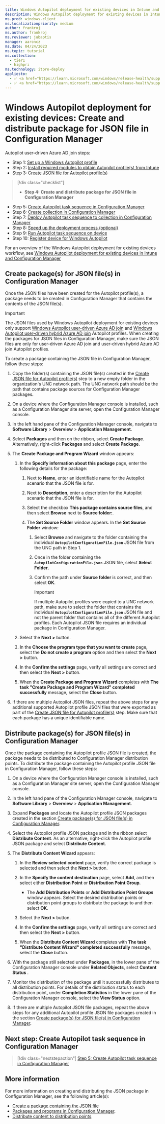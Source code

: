 ```yaml
---
title: Windows Autopilot deployment for existing devices in Intune and Configuration Manager - Step 4 of 10 - Create and distribute package for JSON file in Configuration Manager
description: Windows Autopilot deployment for existing devices in Intune and Configuration Manager - Step 4 of 10 - Create and distribute package for JSON file in Configuration Manager.
ms.prod: windows-client
ms.localizationpriority: medium
author: frankroj
ms.author: frankroj
ms.reviewer: jubaptis
manager: aaroncz
ms.date: 04/24/2023
ms.topic: tutorial
ms.collection: 
  - tier1
  - highpri
ms.technology: itpro-deploy
appliesto:
  - ✅ <a href="https://learn.microsoft.com/windows/release-health/supported-versions-windows-client" target="_blank">Windows 11</a>
  - ✅ <a href="https://learn.microsoft.com/windows/release-health/supported-versions-windows-client" target="_blank">Windows 10</a>
---
```


# Windows Autopilot deployment for existing devices: Create and distribute package for JSON file in Configuration Manager

Autopilot user-driven Azure AD join steps:
- Step 1: [Set up a Windows Autopilot profile](setup-autopilot-profile.md)
- Step 2: [Install required modules to obtain Autopilot profile(s) from Intune](install-modules.md)
- Step 3: [Create JSON file for Autopilot profile(s)](create-json-file.md)
> [!div class="checklist"]
> - **Step 4: Create and distribute package for JSON file in Configuration Manager**
- Step 5: [Create Autopilot task sequence in Configuration Manager](create-autopilot-task-sequence.md)
- Step 6: [Create collection in Configuration Manager](create-collection.md)
- Step 7: [Deploy Autopilot task sequence to collection in Configuration Manager](deploy-autopilot-task-sequence.md)
- Step 8: [Speed up the deployment process (optional)](speed-up-deployment.md)
- Step 9: [Run Autopilot task sequence on device](run-autopilot-task-sequence.md)
- Step 10: [Register device for Windows Autopilot](register-device.md)

For an overview of the Windows Autopilot deployment for existing devices workflow, see [Windows Autopilot deployment for existing devices in Intune and Configuration Manager](existing-devices-workflow.md#workflow)

## Create package(s) for JSON file(s) in Configuration Manager

Once the JSON files have been created for the Autopilot profile(s), a package needs to be created in Configuration Manager that contains the contents of the JSON file(s).

> [!IMPORTANT]
>
> The JSON files used by Windows Autopilot deployment for existing devices only support [Windows Autopilot user-driven Azure AD join](../user-driven/azure-ad-join-workflow.md) and [Windows Autopilot user-driven hybrid Azure AD join](../user-driven/hybrid-azure-ad-join-workflow.md) Autopilot profiles. When creating the packages for JSON files in Configuration Manager, make sure the JSON files are only for user-driven Azure AD join and user-driven hybrid Azure AD join Autopilot profiles.

To create a package containing the JSON file in Configuration Manager, follow these steps:

1. Copy the folder(s) containing the JSON file(s) created in the [Create JSON file for Autopilot profile(s)](create-json-file.md) step to a new empty folder in the organization's UNC network path. The UNC network path should be the path that contains package sources for Configuration Manager packages.

2. On a device where the Configuration Manager console is installed, such as a Configuration Manager site server, open the Configuration Manager console.

3. In the left hand pane of the Configuration Manager console, navigate to **Software Library** > **Overview** > **Application Management**.

4. Select **Packages** and then on the ribbon, select **Create Package**. Alternatively, right-click **Packages** and select **Create Package**.

5. The **Create Package and Program Wizard** window appears:

   1. In the **Specify information about this package** page, enter the following details for the package:

      1. Next to **Name**, enter an identifiable name for the Autopilot scenario that the JSON file is for.

      2. Next to **Description**, enter a description for the Autopilot scenario that the JSON file is for.

      3. Select the checkbox **This package contains source files**, and then select **Browse** next to **Source folder:**.

      4. The **Set Source Folder** window appears. In the **Set Source Folder** window:

         1. Select **Browse** and navigate to the folder containing the individual **`AutopilotConfigurationFile.json`** JSON file from the UNC path in Step 1.

         2. Once in the folder containing the **`AutopilotConfigurationFile.json`** JSON file, select **Select Folder**.

         3. Confirm the path under **Source folder** is correct, and then select **OK**.

            > [!IMPORTANT]
            >
            > If multiple Autopilot profiles were copied to a UNC network path, make sure to select the folder that contains the individual  **`AutopilotConfigurationFile.json`** JSON file and not the parent folder that contains all of the different Autopilot profiles. Each Autopilot JSON file requires an individual package in Configuration Manager.

   2. Select the **Next >** button.

   3. In the **Choose the program type that you want to create** page, select the **Do not create a program** option and then select the **Next >** button.

   4. In the **Confirm the settings** page, verify all settings are correct and then select the **Next >** button.

   5. When the **Create Package and Program Wizard** completes with **The task "Create Package and Program Wizard" completed successfully** message, select the **Close** button.

6. If there are multiple Autopilot JSON files, repeat the above steps for any additional supported Autopilot profile JSON files that were exported as part of the [Create JSON file for Autopilot profile(s)](create-json-file.md) step. Make sure that each package has a unique identifiable name.

## Distribute package(s) for JSON file(s) in Configuration Manager

Once the package containing the Autopilot profile JSON file is created, the package needs to be distributed to Configuration Manager distribution points. To distribute the package containing the Autopilot profile JSON file in Configuration Manager, follow these steps:

1. On a device where the Configuration Manager console is installed, such as a Configuration Manager site server, open the Configuration Manager console.

1. In the left hand pane of the Configuration Manager console, navigate to **Software Library** > **Overview** > **Application Management**.

1. Expand **Packages** and locate the Autopilot profile JSON packages created in the section [Create package(s) for JSON file(s) in Configuration Manager](#create-packages-for-json-files-in-configuration-manager).

1. Select the Autopilot profile JSON package and in the ribbon select **Distribute Content**. As an alternative, right-click the Autopilot profile JSON package and select **Distribute Content**.

1. The **Distribute Content Wizard** appears:

   1. In the **Review selected content** page, verify the correct package is selected and then select the **Next >** button.

   1. In the **Specify the content destination** page, select **Add**, and then select either **Distribution Point** or **Distribution Point Group**.

      - The **Add Distribution Points** or **Add Distribution Point Groups** window appears. Select the desired distribution points or distribution point groups to distribute the package to and then select **OK**.

   1. Select the **Next >** button.

   1. In the **Confirm the settings** page, verify all settings are correct and then select the **Next >** button.

   1. When the **Distribute Content Wizard** completes with **The task "Distribute Content Wizard" completed successfully** message, select the **Close** button.

1. With the package still selected under **Packages**, in the lower pane of the Configuration Manager console under **Related Objects**, select **Content Status** .

1. Monitor the distribution of the package until it successfully distributes to all distribution points. For details of the distribution status to each distribution point, under **Completion Statistics** in the lower pane of the Configuration Manager console, select the **View Status** option.

1. If there are multiple Autopilot JSON file packages, repeat the above steps for any additional Autopilot profile JSON file packages created in the section [Create package(s) for JSON file(s) in Configuration Manager](#create-packages-for-json-files-in-configuration-manager).

## Next step: Create Autopilot task sequence in Configuration Manager

> [!div class="nextstepaction"]
> [Step 5: Create Autopilot task sequence in Configuration Manager](create-autopilot-task-sequence.md)

## More information

For more information on creating and distributing the JSON package in Configuration Manager, see the following article(s):

- [Create a package containing the JSON file](/mem/autopilot/existing-devices#create-a-package-containing-the-json-file)
- [Packages and programs in Configuration Manager](/mem/configmgr/apps/deploy-use/packages-and-programs).
- [Distribute content to distribution points](/mem/autopilot/existing-devices#distribute-content-to-distribution-points)

